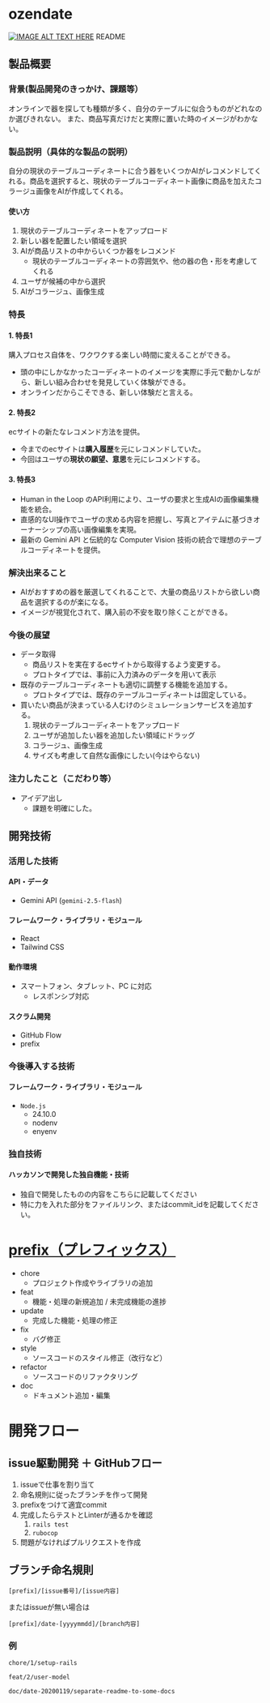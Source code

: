 # ozendate

[![IMAGE ALT TEXT HERE](https://jphacks.com/wp-content/uploads/2025/05/JPHACKS2025_ogp.jpg)](https://www.youtube.com/watch?v=lA9EluZugD8)
README

## 製品概要
### 背景(製品開発のきっかけ、課題等）
オンラインで器を探しても種類が多く、自分のテーブルに似合うものがどれなのか選びきれない。
また、商品写真だけだと実際に置いた時のイメージがわかない。

### 製品説明（具体的な製品の説明）
自分の現状のテーブルコーディネートに合う器をいくつかAIがレコメンドしてくれる。商品を選択すると、現状のテーブルコーディネート画像に商品を加えたコラージュ画像をAIが作成してくれる。

#### 使い方
1. 現状のテーブルコーディネートをアップロード
2. 新しい器を配置したい領域を選択
3. AIが商品リストの中からいくつか器をレコメンド
    - 現状のテーブルコーディネートの雰囲気や、他の器の色・形を考慮してくれる
4. ユーザが候補の中から選択
5. AIがコラージュ、画像生成

### 特長
#### 1. 特長1
購入プロセス自体を、ワクワクする楽しい時間に変えることができる。
- 頭の中にしかなかったコーディネートのイメージを実際に手元で動かしながら、新しい組み合わせを発見していく体験ができる。
- オンラインだからこそできる、新しい体験だと言える。

#### 2. 特長2
ecサイトの新たなレコメンド方法を提供。
- 今までのecサイトは**購入履歴**を元にレコメンドしていた。
- 今回はユーザの**現状の願望、意思**を元にレコメンドする。

#### 3. 特長3
- Human in the Loop のAPI利用により、ユーザの要求と生成AIの画像編集機能を統合。
- 直感的なUI操作でユーザの求める内容を把握し、写真とアイテムに基づきオーナーシップの高い画像編集を実現。
- 最新の Gemini API と伝統的な Computer Vision 技術の統合で理想のテーブルコーディネートを提供。

### 解決出来ること
- AIがおすすめの器を厳選してくれることで、大量の商品リストから欲しい商品を選択するのが楽になる。
- イメージが視覚化されて、購入前の不安を取り除くことができる。

### 今後の展望
- データ取得
    - 商品リストを実在するecサイトから取得するよう変更する。
    - プロトタイプでは、事前に入力済みのデータを用いて表示
- 既存のテーブルコーディネートも適切に調整する機能を追加する。
    - プロトタイプでは、既存のテーブルコーディネートは固定している。
- 買いたい商品が決まっている人むけのシミュレーションサービスを追加する。
    1. 現状のテーブルコーディネートをアップロード
    2. ユーザが追加したい器を追加したい領域にドラッグ
    3. コラージュ、画像生成
    4. サイズも考慮して自然な画像にしたい(今はやらない)

### 注力したこと（こだわり等）
- アイデア出し
    - 課題を明確にした。

## 開発技術
### 活用した技術
#### API・データ
- Gemini API (`gemini-2.5-flash`)

#### フレームワーク・ライブラリ・モジュール
- React
- Tailwind CSS

#### 動作環境
- スマートフォン、タブレット、PC に対応
  - レスポンシブ対応

#### スクラム開発
* GitHub Flow
* prefix

### 今後導入する技術
#### フレームワーク・ライブラリ・モジュール
- `Node.js`
    * 24.10.0
    * nodenv
    * enyenv


### 独自技術
#### ハッカソンで開発した独自機能・技術
* 独自で開発したものの内容をこちらに記載してください
* 特に力を入れた部分をファイルリンク、またはcommit_idを記載してください。


   
# [prefix（プレフィックス）](https://qiita.com/numanomanu/items/45dd285b286a1f7280ed)
- chore
    * プロジェクト作成やライブラリの追加
- feat
    * 機能・処理の新規追加 / 未完成機能の進捗
- update
    * 完成した機能・処理の修正
- fix
    * バグ修正
- style
    * ソースコードのスタイル修正（改行など）
- refactor
    * ソースコードのリファクタリング
- doc
    * ドキュメント追加・編集


# 開発フロー
## issue駆動開発 ＋ GitHubフロー
1. issueで仕事を割り当て
2. 命名規則に従ったブランチを作って開発
3. prefixをつけて適宜commit
4. 完成したらテストとLinterが通るかを確認
    1. `rails test`
    2. `rubocop`
5. 問題がなければプルリクエストを作成

## ブランチ命名規則
```
[prefix]/[issue番号]/[issue内容]
```

またはissueが無い場合は
```
[prefix]/date-[yyyymmdd]/[branch内容]
```

### 例
```
chore/1/setup-rails
```

```
feat/2/user-model
```

```
doc/date-20200119/separate-readme-to-some-docs
```

